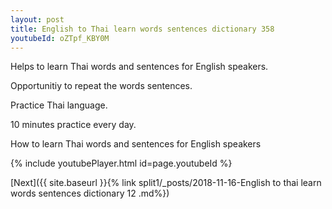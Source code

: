 ```yaml
---
layout: post
title: English to Thai learn words sentences dictionary 358 
youtubeId: oZTpf_KBY0M
---
```

 
 
Helps to learn Thai words and sentences for English speakers.

Opportunitiy to repeat the words sentences. 

Practice Thai language. 
 
10 minutes practice every day. 
 
How to learn Thai words and sentences for English speakers 
 
{% include youtubePlayer.html id=page.youtubeId %}
 
 
[Next]({{ site.baseurl }}{% link  split1/_posts/2018-11-16-English to thai learn words sentences dictionary 12 .md%})
 
